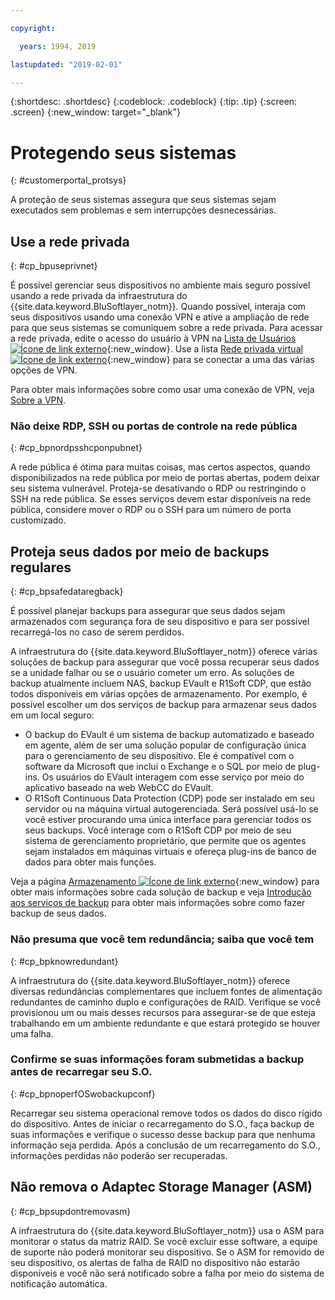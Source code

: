 ```yaml
---

copyright:

  years: 1994, 2019

lastupdated: "2019-02-01"

---
```


{:shortdesc: .shortdesc}
{:codeblock: .codeblock}
{:tip: .tip}
{:screen: .screen}
{:new_window: target="_blank"}


# Protegendo seus sistemas
{: #customerportal_protsys}

A proteção de seus sistemas assegura que seus sistemas sejam executados sem problemas e sem interrupções desnecessárias.

## Use a rede privada
{: #cp_bpuseprivnet}

É possível gerenciar seus dispositivos no ambiente mais seguro possível usando a rede privada da infraestrutura do {{site.data.keyword.BluSoftlayer_notm}}. Quando possível, interaja com seus dispositivos usando uma conexão VPN e ative a ampliação de rede para que seus sistemas se comuniquem sobre a rede privada. Para acessar a rede privada, edite o acesso do usuário à VPN na [Lista de Usuários ![Ícone de link externo](../icons/launch-glyph.svg)](https://control.softlayer.com/account/user/list){:new_window}. Use a lista [Rede privada virtual ![Ícone de link externo](../icons/launch-glyph.svg)](http://www.softlayer.com/vpn-access){:new_window} para se conectar a uma das várias opções de VPN.

Para obter mais informações sobre como usar uma conexão de VPN, veja [Sobre a VPN](/docs/infrastructure/iaas-vpn/about-vpn.html).

### Não deixe RDP, SSH ou portas de controle na rede pública
{: #cp_bpnordpsshcponpubnet}

A rede pública é ótima para muitas coisas, mas certos aspectos, quando disponibilizados na rede pública por meio de portas abertas, podem deixar seu sistema vulnerável. Proteja-se desativando o RDP ou restringindo o SSH na rede pública. Se esses serviços devem estar disponíveis na rede pública, considere mover o RDP ou o SSH para um número de porta customizado.

## Proteja seus dados por meio de backups regulares
{: #cp_bpsafedataregback}

É possível planejar backups para assegurar que seus dados sejam armazenados com segurança fora de seu dispositivo e para ser possível recarregá-los no caso de serem perdidos.

A infraestrutura do {{site.data.keyword.BluSoftlayer_notm}} oferece várias soluções de backup para assegurar que você possa recuperar seus dados se a unidade falhar ou se o usuário cometer um erro. As soluções de backup atualmente incluem NAS, backup EVault e R1Soft CDP, que estão todos disponíveis em várias opções de armazenamento.
Por exemplo, é possível escolher um dos serviços de backup para armazenar seus dados em um local seguro:
  * O backup do EVault é um sistema de backup automatizado e baseado em agente, além de ser uma solução popular de configuração única para o gerenciamento de seu dispositivo. Ele é compatível com o software da Microsoft que inclui o Exchange e o SQL por meio de plug-ins. Os usuários do EVault interagem com esse serviço por meio do aplicativo baseado na web WebCC do EVault.
  * O R1Soft Continuous Data Protection (CDP) pode ser instalado em seu servidor ou na máquina virtual autogerenciada. Será possível usá-lo se você estiver procurando uma única interface para gerenciar todos os seus backups. Você interage com o R1Soft CDP por meio de seu sistema de gerenciamento proprietário, que permite que os agentes sejam instalados em máquinas virtuais e ofereça plug-ins de banco de dados para obter mais funções.

 Veja a página [Armazenamento ![Ícone de link externo](../icons/launch-glyph.svg)](http://www.softlayer.com/services/storagelayer/){:new_window} para obter mais informações sobre cada solução de backup e veja [Introdução aos serviços de backup](/docs/infrastructure/Backup/index.html) para obter mais informações sobre como fazer backup de seus dados.

### Não presuma que você tem redundância; saiba que você tem
{: #cp_bpknowredundant}

A infraestrutura do {{site.data.keyword.BluSoftlayer_notm}} oferece diversas redundâncias complementares que incluem fontes de alimentação redundantes de caminho duplo e configurações de RAID. Verifique se você provisionou um ou mais desses recursos para assegurar-se de que esteja trabalhando em um ambiente redundante e que estará protegido se houver uma falha.

### Confirme se suas informações foram submetidas a backup antes de recarregar seu S.O.
{: #cp_bpnoperfOSwobackupconf}

Recarregar seu sistema operacional remove todos os dados do disco rígido do dispositivo. Antes de iniciar o recarregamento do S.O., faça backup de suas informações e verifique o sucesso desse backup para que nenhuma informação seja perdida. Após a conclusão de um recarregamento do S.O., informações perdidas não poderão ser recuperadas.

## Não remova o Adaptec Storage Manager (ASM)
{: #cp_bpsupdontremovasm}

 A infraestrutura do {{site.data.keyword.BluSoftlayer_notm}} usa o ASM para monitorar o status da matriz RAID. Se você excluir esse software, a equipe de suporte não poderá monitorar seu dispositivo. Se o ASM for removido de seu dispositivo, os alertas de falha de RAID no dispositivo não estarão disponíveis e você não será notificado sobre a falha por meio do sistema de notificação automática.
